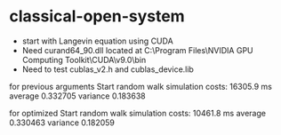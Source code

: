 # classical-open-system

- start with Langevin equation using CUDA
- Need curand64_90.dll located at C:\Program Files\NVIDIA GPU Computing Toolkit\CUDA\v9.0\bin
- Need to test cublas_v2.h and cublas_device.lib

for previous arguments
Start random walk
simulation costs: 16305.9 ms
average 0.332705
variance 0.183638

for optimized
Start random walk
simulation costs: 10461.8 ms
average 0.330463
variance 0.182059